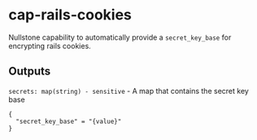 # cap-rails-cookies

Nullstone capability to automatically provide a `secret_key_base` for encrypting rails cookies.

## Outputs

`secrets: map(string) - sensitive` - A map that contains the secret key base
```
{
  "secret_key_base" = "{value}"
}
```
